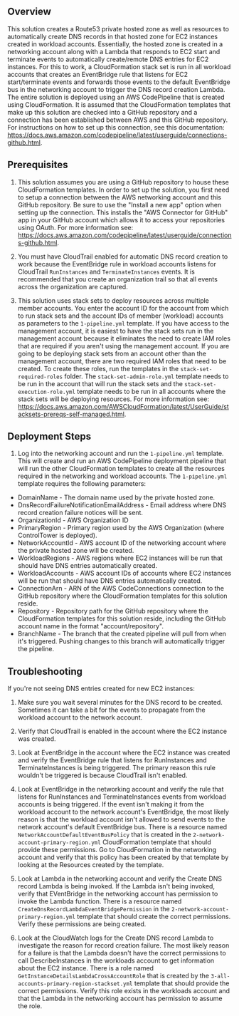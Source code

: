 ## Overview
This solution creates a Route53 private hosted zone as well as resources to automatically create DNS records in that hosted zone for EC2 instances created in workload accounts. Essentially, the hosted zone is created in a networking account along with a Lambda that responds to EC2 start and terminate events to automatically create/remote DNS entries for EC2 instances. For this to work, a CloudFormation stack set is run in all workload accounts that creates an EventBridge rule that listens for EC2 start/terminate events and forwards those events to the default EventBridge bus in the networking account to trigger the DNS record creation Lambda. The entire solution is deployed using an AWS CodePipeline that is created using CloudFormation. It is assumed that the CloudFormation templates that make up this solution are checked into a GitHub repository and a connection has been established between AWS and this GitHub repository. For instructions on how to set up this connection, see this documentation: https://docs.aws.amazon.com/codepipeline/latest/userguide/connections-github.html.

## Prerequisites

1. This solution assumes you are using a GitHub repository to house these CloudFormation templates. In order to set up the solution, you first need to setup a connection between the AWS networking account and this GitHub repository. Be sure to use the "Install a new app" option when setting up the connection. This installs the "AWS Connector for GitHub" app in your GitHub account which allows it to access your repositories using OAuth. For more information see: https://docs.aws.amazon.com/codepipeline/latest/userguide/connections-github.html.

2. You must have CloudTrail enabled for automatic DNS record creation to work because the EventBridge rule in workload accounts listens for CloudTrail `RunInstances` and `TerminateInstances` events. It is recommended that you create an organization trail so that all events across the organization are captured.

3. This solution uses stack sets to deploy resources across multiple member accounts. You enter the account ID for the account from which to run stack sets and the account IDs of member (workload) accounts as parameters to the `1-pipeline.yml` template. If you have access to the management account, it is easiest to have the stack sets run in the management account because it eliminates the need to create IAM roles that are required if you aren't using the management account. If you are going to be deploying stack sets from an account other than the management account, there are two required IAM roles that need to be created. To create these roles, run the templates in the `stack-set-required-roles` folder. The `stack-set-admin-role.yml` template needs to be run in the account that will run the stack sets and the `stack-set-execution-role.yml` template needs to be run in all accounts where the stack sets will be deploying resources. For more information see: https://docs.aws.amazon.com/AWSCloudFormation/latest/UserGuide/stacksets-prereqs-self-managed.html.

## Deployment Steps

1. Log into the networking account and run the `1-pipeline.yml` template. This will create and run an AWS CodePipeline deployment pipeline that will run the other CloudFormation templates to create all the resources required in the networking and workload accounts. The `1-pipeline.yml` template requires the following parameters:

- DomainName - The domain name used by the private hosted zone.
- DnsRecordFailureNotificationEmailAddress - Email address where DNS record creation failure notices will be sent.
- OrganizationId - AWS Organization ID
- PrimaryRegion - Primary region used by the AWS Organization (where ControlTower is deployed).
- NetworkAccountId - AWS account ID of the networking account where the private hosted zone will be created.
- WorkloadRegions - AWS regions where EC2 instances will be run that should have DNS entries automatically created.
- WorkloadAccounts - AWS account IDs of accounts where EC2 instances will be run that should have DNS entries automatically created.
- ConnectionArn - ARN of the AWS CodeConnections connection to the GitHub repository where the CloudFormation templates for this solution reside.
- Repository - Repository path for the GitHub repository where the CloudFormation templates for this solution reside, including the GitHub account name in the format "account/repository".
- BranchName - The branch that the created pipeline will pull from when it's triggered. Pushing changes to this branch will automatically trigger the pipeline.

## Troubleshooting
If you're not seeing DNS entries created for new EC2 instances:

1. Make sure you wait several minutes for the DNS record to be created. Sometimes it can take a bit for the events to propagate from the workload account to the network account.

2. Verify that CloudTrail is enabled in the account where the EC2 instance was created.

3. Look at EventBridge in the account where the EC2 instance was created and verify the EventBridge rule that listens for RunInstances and TerminateInstances is being triggered. The primary reason this rule wouldn't be triggered is because CloudTrail isn't enabled.

4. Look at EventBridge in the networking account and verify the rule that listens for RunInstances and TerminateInstances events from workload accounts is being triggered. If the event isn't making it from the workload account to the network account's EventBridge, the most likely reason is that the workload account isn't allowed to send events to the network account's default EventBridge bus. There is a resource named `NetworkAccountDefaultEventBusPolicy` that is created in the `2-network-account-primary-region.yml` CloudFormation template that should provide these permissions. Go to CloudFormation in the networking account and verify that this policy has been created by that template by looking at the Resources created by the template.

5. Look at Lambda in the networking account and verify the Create DNS record Lambda is being invoked. If the Lambda isn't being invoked, verify that EVentBridge in the networking account has permission to invoke the Lambda function. There is a resource named `CreateDnsRecordLambdaEventBridgePermission` in the `2-network-account-primary-region.yml` template that should create the correct permissions. Verify these permissions are being created.

6. Look at the CloudWatch logs for the Create DNS record Lambda to investigate the reason for record creation failure. The most likely reason for a failure is that the Lambda doesn't have the correct permissions to call DescribeInstances in the workloads account to get information about the EC2 instance. There is a role named `GetInstanceDetailsLambdaCrossAccountRole` that is created by the `3-all-accounts-primary-region-stackset.yml` template that should provide the correct permissions. Verify this role exists in the workloads account and that the Lambda in the networking account has permission to assume the role.